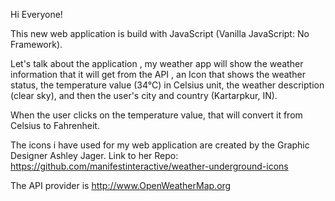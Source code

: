 Hi Everyone!

This new web application is build with JavaScript (Vanilla JavaScript: No Framework).

Let's talk about the application , my weather app will show the weather information that it will get from the API , an Icon that shows the weather status, the temperature value (34°C) in Celsius unit, the weather description (clear sky), and then the user's city and country (Kartarpkur, IN).

When the user clicks on the temperature value, that will convert it from Celsius to Fahrenheit.

The icons i have used for my web application are created by the Graphic Designer Ashley Jager.
Link to her Repo: https://github.com/manifestinteractive/weather-underground-icons

The API provider is http://www.OpenWeatherMap.org
